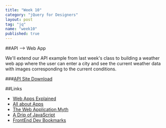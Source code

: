 ```yaml
---
title: "Week 10"
category: "jQuery for Designers"
layout: post
tag: "jq"
name: "week10"  
published: true
---
```


##API --> Web App

We'll extend our API example from last week's class to building a weather web app where the user can enter a city and see the current weather data with images corresponding to the current conditions. 

###[API Site Download](media/jquery/jq-wk9-api.zip)

##Links

- [Web Apps Explained](http://www.20thingsilearned.com/en-US/web-apps)
- [All about Apps](http://alistapart.com/article/apps-vs-the-web)
- [The Web Application Myth](https://medium.com/@codepo8/the-web-application-myth-69c6b1506515)
- [A Drip of JavaScript](http://adripofjavascript.com)
- [FrontEnd Dev Bookmarks](https://github.com/dypsilon/frontend-dev-bookmarks)